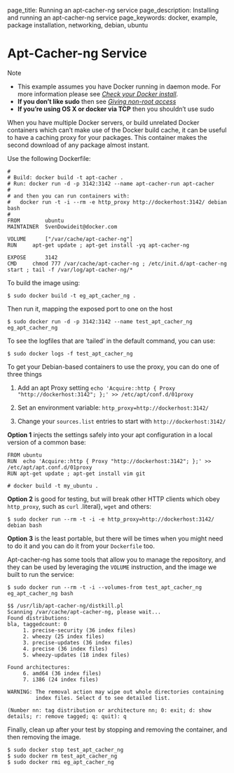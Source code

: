 page_title: Running an apt-cacher-ng service
page_description: Installing and running an apt-cacher-ng service
page_keywords: docker, example, package installation, networking, debian, ubuntu

# Apt-Cacher-ng Service

Note

-   This example assumes you have Docker running in daemon mode. For
    more information please see [*Check your Docker
    install*](../hello_world/#running-examples).
-   **If you don’t like sudo** then see [*Giving non-root
    access*](../../installation/binaries/#dockergroup)
-   **If you’re using OS X or docker via TCP** then you shouldn’t use
    sudo

When you have multiple Docker servers, or build unrelated Docker
containers which can’t make use of the Docker build cache, it can be
useful to have a caching proxy for your packages. This container makes
the second download of any package almost instant.

Use the following Dockerfile:

    #
    # Build: docker build -t apt-cacher .
    # Run: docker run -d -p 3142:3142 --name apt-cacher-run apt-cacher
    #
    # and then you can run containers with:
    #   docker run -t -i --rm -e http_proxy http://dockerhost:3142/ debian bash
    #
    FROM        ubuntu
    MAINTAINER  SvenDowideit@docker.com

    VOLUME      ["/var/cache/apt-cacher-ng"]
    RUN     apt-get update ; apt-get install -yq apt-cacher-ng

    EXPOSE      3142
    CMD     chmod 777 /var/cache/apt-cacher-ng ; /etc/init.d/apt-cacher-ng start ; tail -f /var/log/apt-cacher-ng/*

To build the image using:

    $ sudo docker build -t eg_apt_cacher_ng .

Then run it, mapping the exposed port to one on the host

    $ sudo docker run -d -p 3142:3142 --name test_apt_cacher_ng eg_apt_cacher_ng

To see the logfiles that are ‘tailed’ in the default command, you can
use:

    $ sudo docker logs -f test_apt_cacher_ng

To get your Debian-based containers to use the proxy, you can do one of
three things

1.  Add an apt Proxy setting
    `echo 'Acquire::http { Proxy "http://dockerhost:3142"; };' >> /etc/apt/conf.d/01proxy`

2.  Set an environment variable:
    `http_proxy=http://dockerhost:3142/`
3.  Change your `sources.list` entries to start with
    `http://dockerhost:3142/`

**Option 1** injects the settings safely into your apt configuration in
a local version of a common base:

    FROM ubuntu
    RUN  echo 'Acquire::http { Proxy "http://dockerhost:3142"; };' >> /etc/apt/apt.conf.d/01proxy
    RUN apt-get update ; apt-get install vim git

    # docker build -t my_ubuntu .

**Option 2** is good for testing, but will break other HTTP clients
which obey `http_proxy`, such as `curl`
.literal}, `wget` and others:

    $ sudo docker run --rm -t -i -e http_proxy=http://dockerhost:3142/ debian bash

**Option 3** is the least portable, but there will be times when you
might need to do it and you can do it from your `Dockerfile`
too.

Apt-cacher-ng has some tools that allow you to manage the repository,
and they can be used by leveraging the `VOLUME`
instruction, and the image we built to run the service:

    $ sudo docker run --rm -t -i --volumes-from test_apt_cacher_ng eg_apt_cacher_ng bash

    $$ /usr/lib/apt-cacher-ng/distkill.pl
    Scanning /var/cache/apt-cacher-ng, please wait...
    Found distributions:
    bla, taggedcount: 0
         1. precise-security (36 index files)
         2. wheezy (25 index files)
         3. precise-updates (36 index files)
         4. precise (36 index files)
         5. wheezy-updates (18 index files)

    Found architectures:
         6. amd64 (36 index files)
         7. i386 (24 index files)

    WARNING: The removal action may wipe out whole directories containing
             index files. Select d to see detailed list.

    (Number nn: tag distribution or architecture nn; 0: exit; d: show details; r: remove tagged; q: quit): q

Finally, clean up after your test by stopping and removing the
container, and then removing the image.

    $ sudo docker stop test_apt_cacher_ng
    $ sudo docker rm test_apt_cacher_ng
    $ sudo docker rmi eg_apt_cacher_ng
